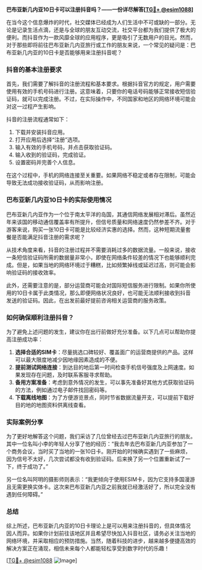 **巴布亚新几内亚10日卡可以注册抖音吗？——一份详尽解答[[TG💪+ @esim1088](https://t.me/s/esim1088)]**

在当今这个信息爆炸的时代，社交媒体已经成为人们生活中不可或缺的一部分。无论是记录生活点滴，还是与全球的朋友互动交流，社交平台都为我们提供了极大的便利。而抖音作为一款风靡全球的应用程序，更是吸引了无数用户的目光。然而，对于那些即将前往巴布亚新几内亚旅行或工作的朋友来说，一个常见的疑问是：巴布亚新几内亚的10日卡是否能够用来注册抖音呢？

### 抖音的基本注册要求

首先，我们需要了解抖音的注册流程和基本要求。根据抖音官方的规定，用户需要使用有效的手机号码进行注册。这意味着，只要你的电话号码能够正常接收短信验证码，就可以完成注册。不过，在实际操作中，不同国家和地区的网络环境可能会对这一过程产生影响。

抖音的注册流程通常如下：
1. 下载并安装抖音应用。
2. 打开应用后选择“注册”选项。
3. 输入有效的手机号码，并点击获取验证码。
4. 输入收到的验证码，完成验证。
5. 设置密码并完善个人信息。

在这个过程中，手机的网络连接至关重要。如果网络不稳定或者存在限制，可能会导致无法成功接收验证码，从而影响注册。

### 巴布亚新几内亚10日卡的实际使用情况

巴布亚新几内亚作为一个位于南太平洋的岛国，其通信网络发展相对滞后。虽然近年来该国的移动通信覆盖率有所提升，但信号质量和网络速度仍然参差不齐。对于游客来说，购买一张10日卡可能是比较经济实惠的选择。然而，这种短期流量套餐是否能满足抖音注册的需求呢？

从技术角度来看，抖音的注册过程并不需要消耗过多的数据流量。一般来说，接收一条短信验证码所需的数据量非常小，即使在网络条件较差的情况下也能够顺利完成。但是，如果当地的网络环境过于糟糕，比如频繁掉线或延迟过高，则可能会影响验证码的接收效率。

此外，还需要注意的是，部分运营商可能会对国际短信服务进行限制。如果你所使用的10日卡属于此类情况，那么即便网络状况良好，也可能无法顺利接收到抖音发送的验证码。因此，在出发前最好提前咨询相关运营商的服务政策。

### 如何确保顺利注册抖音？

为了避免上述问题的发生，建议你在出行前做好充分准备。以下几点可以帮助你提高注册成功率：

1. **选择合适的SIM卡**：尽量挑选口碑较好、覆盖面广的运营商提供的产品。这样可以最大限度地减少因地缘因素造成的不便。
2. **提前测试网络连接**：到达目的地后第一时间检查手机信号强度及上网速度。如果发现存在问题，及时联系客服寻求帮助。
3. **备用方案准备**：考虑到意外情况的发生，可以事先准备好其他方式获取验证码的方法，例如通过电子邮件找回密码等。
4. **下载离线地图**：为了方便游览景点，同时节省数据流量开支，可以提前下载好目的地的地图资料供离线查看。

### 实际案例分享

为了更好地解答这个问题，我们采访了几位曾经去过巴布亚新几内亚旅行的朋友。其中一位名叫小李的年轻人分享了他的经历：“我去年去巴布亚新几内亚参加了一个商务会议，当时买了当地的一张10日卡。刚开始的时候确实遇到了一些麻烦，因为信号不太好，几次尝试都没有收到验证码。后来换了另一个位置重新试了一下，终于成功了。”

另一位名叫阿明的摄影师则表示：“我更倾向于使用ESIM卡，因为它支持多国漫游且无需更换实体卡。这次来巴布亚新几内亚之前我就已经激活好了，所以完全没有遇到任何障碍。”

### 总结

综上所述，巴布亚新几内亚的10日卡理论上是可以用来注册抖音的，但具体情况因人而异。如果你计划前往该地区并且希望尽快加入抖音社区，请务必关注当地的网络环境，并采取相应的预防措施。当然，随着科技的进步，越来越多便捷高效的解决方案正在涌现，相信未来每个人都能轻松享受到数字时代的乐趣！

[[TG💪+ @esim1088](https://t.me/s/esim1088) ![Image](https://i.postimg.cc/4NQfJmqS/Snipaste-2025-05-13-00-14-12.png)]